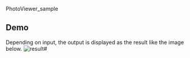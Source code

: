 PhotoViewer_sample
## Demo

Depending on input, the output is displayed as the result like the image below.
![result](https://github.com/ttorii20/PhotoViewer_sample/blob/media/sample.gif)#

